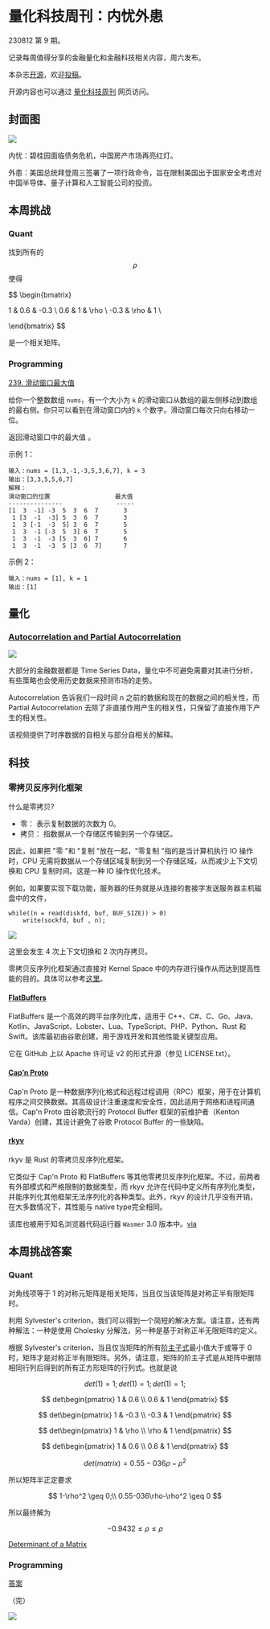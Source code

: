 # 量化科技周刊：内忧外患

230812 第 9 期。

记录每周值得分享的金融量化和金融科技相关内容，周六发布。

本杂志[开源](https://github.com/Midtown-Innovation/quantech-weekly.git "开源地址")，欢迎[投稿](https://github.com/Midtown-Innovation/quantech-weekly/issues "投稿")。

开源内容也可以通过 [量化科技周刊](https://midtown.gitbook.io/quantech "量化科技周刊") 网页访问。

## 封面图

![](https://media.npr.org/assets/img/2021/02/02/ap21031450345090_wide-47acab7e5a2dccee242e7d7aaa2283cb88783643-s1600-c85.webp)

内忧：碧桂园面临债务危机，中国房产市场再亮红灯。

外患：美国总统拜登周三签署了一项行政命令，旨在限制美国出于国家安全考虑对中国半导体、量子计算和人工智能公司的投资。

## 本周挑战

### Quant

找到所有的 $$\rho$$ 使得

$$
\begin{bmatrix}

1 & 0.6 & -0.3 \\
0.6 & 1 & \rho \\
-0.3 & \rho & 1 \\

\end{bmatrix}
$$ 

是一个相关矩阵。

### Programming

[239. 滑动窗口最大值](https://leetcode.cn/problems/sliding-window-maximum/ "239. 滑动窗口最大值")

给你一个整数数组 `nums`，有一个大小为 `k` 的滑动窗口从数组的最左侧移动到数组的最右侧。你只可以看到在滑动窗口内的 `k` 个数字。滑动窗口每次只向右移动一位。

返回滑动窗口中的最大值 。

示例 1：
```
输入：nums = [1,3,-1,-3,5,3,6,7], k = 3
输出：[3,3,5,5,6,7]
解释：
滑动窗口的位置                  最大值
---------------               -----
[1  3  -1] -3  5  3  6  7       3
 1 [3  -1  -3] 5  3  6  7       3
 1  3 [-1  -3  5] 3  6  7       5
 1  3  -1 [-3  5  3] 6  7       5
 1  3  -1  -3 [5  3  6] 7       6
 1  3  -1  -3  5 [3  6  7]      7
```

示例 2：
```
输入：nums = [1], k = 1
输出：[1]
```

## 量化

### [Autocorrelation and Partial Autocorrelation](https://www.youtube.com/watch?v=DeORzP0go5I "Autocorrelation and Partial Autocorrelation")

![](https://www.investopedia.com/thmb/PAcGa-6OTzxtasC1Fw5UnLFw6PE=/1500x0/filters:no_upscale():max_bytes(150000):strip_icc()/autoregressive-integrated-moving-average-arima.asp-Final-cda3fcc744084e08808bc96d87b1f496.png)

大部分的金融数据都是 Time Series Data，量化中不可避免需要对其进行分析，有些策略也会使用历史数据来预测市场的走势。

Autocorrelation 告诉我们一段时间 n 之前的数据和现在的数据之间的相关性，而 Partial Autocorrelation 去除了非直接作用产生的相关性，只保留了直接作用下产生的相关性。

该视频提供了时序数据的自相关与部分自相关的解释。

## 科技

### 零拷贝反序列化框架

什么是零拷贝?

- 零： 表示复制数据的次数为 0。
- 拷贝： 指数据从一个存储区传输到另一个存储区。

因此，如果把 "零 "和 "复制 "放在一起，"零复制 "指的是当计算机执行 IO 操作时，CPU 无需将数据从一个存储区域复制到另一个存储区域，从而减少上下文切换和 CPU 复制时间。这是一种 IO 操作优化技术。

例如，如果要实现下载功能，服务器的任务就是从连接的套接字发送服务器主机磁盘中的文件，

```
while((n = read(diskfd, buf, BUF_SIZE)) > 0)
    write(sockfd, buf , n);
```

![](https://miro.medium.com/v2/resize:fit:1400/format:webp/1*-MMXU-oClpK9PgnBerY20w.png)

这里会发生 4 次上下文切换和 2 次内存拷贝。

零拷贝反序列化框架通过直接对 Kernel Space 中的内存进行操作从而达到提高性能的目的。具体可以参考[这里](https://zhuanlan.zhihu.com/p/410391372 "彻底理解零拷贝")。

#### [FlatBuffers](https://flatbuffers.dev/ "FlatBuffers")

FlatBuffers 是一个高效的跨平台序列化库，适用于 C++、C#、C、Go、Java、Kotlin、JavaScript、Lobster、Lua、TypeScript、PHP、Python、Rust 和 Swift。该库最初由谷歌创建，用于游戏开发和其他性能关键型应用。

它在 GitHub 上以 Apache 许可证 v2 的形式开源（参见 LICENSE.txt）。

#### [Cap’n Proto](https://capnproto.org/ "Cap’n Proto")

Cap'n Proto 是一种数据序列化格式和远程过程调用（RPC）框架，用于在计算机程序之间交换数据。其高级设计注重速度和安全性，因此适用于网络和进程间通信。Cap'n Proto 由谷歌流行的 Protocol Buffer 框架的前维护者（Kenton Varda）创建，其设计避免了谷歌 Protocol Buffer 的一些缺陷。

#### [rkyv](https://github.com/rkyv/rkyv "rkyv")

rkyv 是 Rust 的零拷贝反序列化框架。

它类似于 Cap'n Proto 和 FlatBuffers 等其他零拷贝反序列化框架。不过，前两者有外部模式和严格限制的数据类型，而 rkyv 允许在代码中定义所有序列化类型，并能序列化其他框架无法序列化的各种类型。此外，rkyv 的设计几乎没有开销，在大多数情况下，其性能与 native type完全相同。

该库也被用于知名浏览器代码运行器 `Wasmer` 3.0 版本中。[via](https://wasmer.io/posts/announcing-wasmer-3_0 "Announcing Wasmer 3.0")

## 本周挑战答案

### Quant

对角线项等于 1 的对称元矩阵是相关矩阵，当且仅当该矩阵是对称正半有限矩阵时。

利用 Sylvester's criterion，我们可以得到一个简短的解决方案。请注意，还有两种解法：一种是使用 Cholesky 分解法，另一种是基于对称正半无限矩阵的定义。

根据 Sylvester's criterion，当且仅当矩阵的所有[阶主子式](https://www.matongxue.com/parts/786 "阶主子式")最小值大于或等于 0 时，矩阵才是对称正半有限矩阵。另外，请注意，矩阵的阶主子式是从矩阵中删除相同行列后得到的所有正方形矩阵的行列式。也就是说

$$ det(1) = 1; det(1) = 1; det(1) = 1; $$

$$
det\begin{pmatrix}
1 & 0.6 \\ 
0.6 & 1
\end{pmatrix}
$$

$$
det\begin{pmatrix}
1 & -0.3 \\ 
-0.3 & 1
\end{pmatrix}
$$

$$
det\begin{pmatrix}
1 & \rho \\ 
\rho & 1
\end{pmatrix}
$$


$$
det\begin{pmatrix}
1 & 0.6 \\ 
0.6 & 1
\end{pmatrix}
$$

$$det(matrix) = 0.55-036\rho-\rho^2$$

所以矩阵半正定要求

$$
1-\rho^2 \geq 0;\\
 0.55-036\rho-\rho^2 \geq 0
$$

所以最终解为

$$-0.9432 \leq \rho \leq \rho$$

[Determinant of a Matrix](https://www.mathsisfun.com/algebra/matrix-determinant.html "Determinant of a Matrix")
### Programming

[答案](https://github.com/youngyangyang04/leetcode-master/blob/master/problems/0239.%E6%BB%91%E5%8A%A8%E7%AA%97%E5%8F%A3%E6%9C%80%E5%A4%A7%E5%80%BC.md "答案")

（完）

![](https://raw.githubusercontent.com/Midtown-Innovation/quantech-weekly/main/resource/wechat.png)


